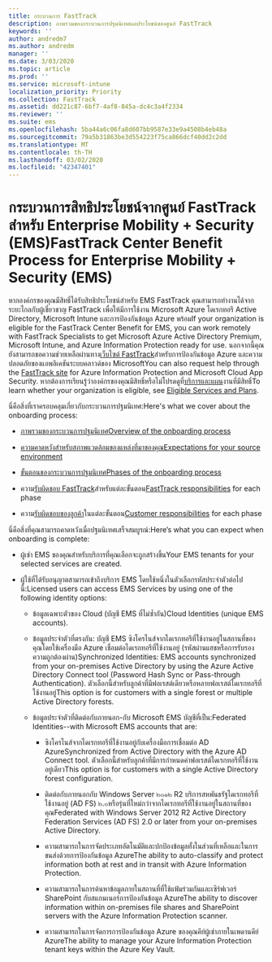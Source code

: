 ```yaml
---
title: กระบวนการ FastTrack
description: ภาพรวมของกระบวนการปฐมนิเทศผลประโยชน์ของศูนย์ FastTrack
keywords: ''
author: andredm7
ms.author: andredm
manager: ''
ms.date: 3/03/2020
ms.topic: article
ms.prod: ''
ms.service: microsoft-intune
localization_priority: Priority
ms.collection: FastTrack
ms.assetid: dd221c87-6bf7-4af8-845a-dc4c3a4f2334
ms.reviewer: ''
ms.suite: ems
ms.openlocfilehash: 5ba44a6c06fa8d607bb9587e33e9a4508b4eb48a
ms.sourcegitcommit: 79a5b31863be3d554223f75ca866dcf40dd2c2dd
ms.translationtype: MT
ms.contentlocale: th-TH
ms.lasthandoff: 03/02/2020
ms.locfileid: "42347401"
---
```

# <a name="fasttrack-center-benefit-process-for-enterprise-mobility--security-ems"></a><span data-ttu-id="0ce09-103">กระบวนการสิทธิประโยชน์จากศูนย์ FastTrack สำหรับ Enterprise Mobility + Security (EMS)</span><span class="sxs-lookup"><span data-stu-id="0ce09-103">FastTrack Center Benefit Process for Enterprise Mobility + Security (EMS)</span></span>
<span data-ttu-id="0ce09-104">หากองค์กรของคุณมีสิทธิ์ได้รับสิทธิประโยชน์สำหรับ EMS FastTrack คุณสามารถทำงานได้จากระยะไกลกับผู้เชี่ยวชาญ FastTrack เพื่อให้มีการใช้งาน Microsoft Azure ไดเรกทอรี Active Directory, Microsoft Intune และการป้องกันข้อมูล Azure พร้อม</span><span class="sxs-lookup"><span data-stu-id="0ce09-104">If your organization is eligible for the FastTrack Center Benefit for EMS, you can work remotely with FastTrack Specialists to get Microsoft Azure Active Directory Premium, Microsoft Intune, and Azure Information Protection ready for use.</span></span> <span data-ttu-id="0ce09-105">นอกจากนี้คุณยังสามารถขอความช่วยเหลือผ่านทาง[เว็บไซต์ FastTrack](https://www.microsoft.com/fasttrack/microsoft-365/ems)สำหรับการป้องกันข้อมูล Azure และความปลอดภัยของแอพลิเคชันระบบคลาวด์ของ Microsoft</span><span class="sxs-lookup"><span data-stu-id="0ce09-105">You can also request help through the [FastTrack site](https://www.microsoft.com/fasttrack/microsoft-365/ems) for Azure Information Protection and Microsoft Cloud App Security.</span></span> <span data-ttu-id="0ce09-106">หากต้องการเรียนรู้ว่าองค์กรของคุณมีสิทธิ์หรือไม่โปรดดูที่[บริการและแผน](M365-eligible-services-and-plans.md)งานที่มีสิทธิ์</span><span class="sxs-lookup"><span data-stu-id="0ce09-106">To learn whether your organization is eligible, see [Eligible Services and Plans](M365-eligible-services-and-plans.md).</span></span>


<span data-ttu-id="0ce09-107">นี่คือสิ่งที่เราครอบคลุมเกี่ยวกับกระบวนการปฐมนิเทศ:</span><span class="sxs-lookup"><span data-stu-id="0ce09-107">Here's what we cover about the onboarding process:</span></span>

-   [<span data-ttu-id="0ce09-108">ภาพรวมของกระบวนการปฐมนิเทศ</span><span class="sxs-lookup"><span data-stu-id="0ce09-108">Overview of the onboarding process</span></span>](EMS-fasttrack-benefit-overview.md)

-   [<span data-ttu-id="0ce09-109">ความคาดหวังสำหรับสภาพแวดล้อมของแหล่งที่มาของคุณ</span><span class="sxs-lookup"><span data-stu-id="0ce09-109">Expectations for your source environment</span></span>](EMS-source-environment-expectations.md)

-   [<span data-ttu-id="0ce09-110">ขั้นตอนของกระบวนการปฐมนิเทศ</span><span class="sxs-lookup"><span data-stu-id="0ce09-110">Phases of the onboarding process</span></span>](EMS-onboarding-phases.md)

-   <span data-ttu-id="0ce09-111">ความ[รับผิดชอบ FastTrack](EMS-fasttrack-responsibilities.md)สำหรับแต่ละขั้นตอน</span><span class="sxs-lookup"><span data-stu-id="0ce09-111">[FastTrack responsibilities](EMS-fasttrack-responsibilities.md) for each phase</span></span>

-   <span data-ttu-id="0ce09-112">ความ[รับผิดชอบของลูกค้า](EMS-your-responsibilities.md)ในแต่ละขั้นตอน</span><span class="sxs-lookup"><span data-stu-id="0ce09-112">[Customer responsibilities](EMS-your-responsibilities.md) for each phase</span></span>

<span data-ttu-id="0ce09-113">นี่คือสิ่งที่คุณสามารถคาดหวังเมื่อปฐมนิเทศเสร็จสมบูรณ์:</span><span class="sxs-lookup"><span data-stu-id="0ce09-113">Here’s what you can expect when onboarding is complete:</span></span>

-   <span data-ttu-id="0ce09-114">ผู้เช่า EMS ของคุณสำหรับบริการที่คุณเลือกจะถูกสร้างขึ้น</span><span class="sxs-lookup"><span data-stu-id="0ce09-114">Your EMS tenants for your selected services are created.</span></span>

-   <span data-ttu-id="0ce09-115">ผู้ใช้ที่ได้รับอนุญาตสามารถเข้าถึงบริการ EMS โดยใช้หนึ่งในตัวเลือกรหัสประจำตัวต่อไปนี้:</span><span class="sxs-lookup"><span data-stu-id="0ce09-115">Licensed users can access EMS Services by using one of the following identity options:</span></span>

    -   <span data-ttu-id="0ce09-116">ข้อมูลเฉพาะตัวของ Cloud (บัญชี EMS ที่ไม่ซ้ำกัน)</span><span class="sxs-lookup"><span data-stu-id="0ce09-116">Cloud Identities (unique EMS accounts).</span></span>

    -   <span data-ttu-id="0ce09-117">ข้อมูลประจำตัวที่ตรงกัน: บัญชี EMS ซิงโครไนส์จากไดเรกทอรีที่ใช้งานอยู่ในสถานที่ของคุณโดยใช้เครื่องมือ Azure เชื่อมต่อไดเรกทอรีที่ใช้งานอยู่ (รหัสผ่านแฮชหรือการรับรองความถูกต้องผ่าน)</span><span class="sxs-lookup"><span data-stu-id="0ce09-117">Synchronized Identities: EMS accounts synchronized from your on-premises Active Directory by using the Azure Active Directory Connect tool (Password Hash Sync or Pass-through Authentication).</span></span> <span data-ttu-id="0ce09-118">ตัวเลือกนี้สำหรับลูกค้าที่มีฟอเรสต์เดียวหรือหลายฟอเรสต์ไดเรกทอรีที่ใช้งานอยู่</span><span class="sxs-lookup"><span data-stu-id="0ce09-118">This option is for customers with a single forest or multiple Active Directory forests.</span></span>

    -   <span data-ttu-id="0ce09-119">ข้อมูลประจำตัวที่ติดต่อกับภายนอก-กับ Microsoft EMS บัญชีที่เป็น:</span><span class="sxs-lookup"><span data-stu-id="0ce09-119">Federated Identities--with Microsoft EMS accounts that are:</span></span>

        -   <span data-ttu-id="0ce09-120">ซิงโครไนส์จากไดเรกทอรีที่ใช้งานอยู่กับเครื่องมือการเชื่อมต่อ AD Azure</span><span class="sxs-lookup"><span data-stu-id="0ce09-120">Synchronized from Active Directory with the Azure AD Connect tool.</span></span> <span data-ttu-id="0ce09-121">ตัวเลือกนี้สำหรับลูกค้าที่มีการกำหนดค่าฟอเรสต์ไดเรกทอรีที่ใช้งานอยู่เดียว</span><span class="sxs-lookup"><span data-stu-id="0ce09-121">This option is for customers with a single Active Directory forest configuration.</span></span>

        -   <span data-ttu-id="0ce09-122">ติดต่อกับภายนอกกับ Windows Server ๒๐๑๒ R2 บริการสหพันธรัฐไดเรกทอรีที่ใช้งานอยู่ (AD FS) ๒.๐หรือรุ่นที่ใหม่กว่าจากไดเรกทอรีที่ใช้งานอยู่ในสถานที่ของคุณ</span><span class="sxs-lookup"><span data-stu-id="0ce09-122">Federated with Windows Server 2012 R2 Active Directory Federation Services (AD FS) 2.0 or later from your on-premises Active Directory.</span></span>

        -   <span data-ttu-id="0ce09-123">ความสามารถในการจัดประเภทอัตโนมัติและปกป้องข้อมูลทั้งในส่วนที่เหลือและในการขนส่งด้วยการป้องกันข้อมูล Azure</span><span class="sxs-lookup"><span data-stu-id="0ce09-123">The ability to auto-classify and protect information both at rest and in transit with Azure Information Protection.</span></span> 

        -   <span data-ttu-id="0ce09-124">ความสามารถในการค้นหาข้อมูลภายในสถานที่ที่ใช้แฟ้มร่วมกันและเซิร์ฟเวอร์ SharePoint กับสแกนเนอร์การป้องกันข้อมูล Azure</span><span class="sxs-lookup"><span data-stu-id="0ce09-124">The ability to discover information within on-premises file shares and SharePoint servers with the Azure Information Protection scanner.</span></span> 

        -   <span data-ttu-id="0ce09-125">ความสามารถในการจัดการการป้องกันข้อมูล Azure ของคุณคีย์ผู้เช่าภายในเพดานคีย์ Azure</span><span class="sxs-lookup"><span data-stu-id="0ce09-125">The ability to manage your Azure Information Protection tenant keys within the Azure Key Vault.</span></span> 
